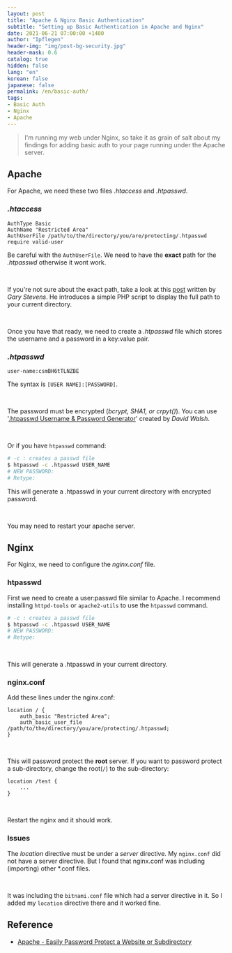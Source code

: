 ```yaml
---
layout: post
title: "Apache & Nginx Basic Authentication"
subtitle: "Setting up Basic Authentication in Apache and Nginx"
date: 2021-06-21 07:00:00 +1400
author: "Ipflegen"
header-img: "img/post-bg-security.jpg"
header-mask: 0.6
catalog: true
hidden: false
lang: "en"
korean: false
japanese: false
permalink: /en/basic-auth/
tags:
- Basic Auth
- Nginx
- Apache
---
```


> I'm running my web under Nginx, so take it as grain of salt about my findings for adding basic auth to your page running under the Apache server.

## Apache

For Apache, we need these two files _.htaccess_ and _.htpasswd_.

### _.htaccess_

```
AuthType Basic  
AuthName "Restricted Area"  
AuthUserFile /path/to/the/directory/you/are/protecting/.htpasswd  
require valid-user
```
Be careful with the `AuthUserFile`. We need to have the **exact** path for the _.htpasswd_ otherwise it wont work.

<br>

If you're not sure about the exact path, take a look at this [post](https://hostingcanada.org/full-path-to-file-using-php) written by _Gary Stevens_. He introduces a simple PHP script to display the full path to your current directory.

<br>

Once you have that ready, we need to create a _.htpasswd_ file which stores the username and a password in a key:value pair.

### _.htpasswd_
```
user-name:csmBH6tTLNZBE
```

The syntax is `[USER NAME]:[PASSWORD]`.

<br>

The password must be encrypted (_bcrypt, SHA1, or crpyt()_). You can use '[.htpasswd Username & Password Generator](https://davidwalsh.name/web-development-tools)' created by _David Walsh_. 

<br>

Or if you have `htpasswd` command:
```sh
# -c : creates a passwd file
$ htpasswd -c .htpasswd USER_NAME
# NEW PASSWORD: 
# Retype: 
```

This will generate a .htpasswd in your current directory with encrypted password.

<br>

You may need to restart your apache server.

## Nginx
For Nginx, we need to configure the _nginx.conf_ file.

### htpasswd

First we need to create a user:passwd file similar to Apache. I recommend installing `httpd-tools` or `apache2-utils` to use the `htpasswd` command.

```sh
# -c : creates a passwd file
$ htpasswd -c .htpasswd USER_NAME
# NEW PASSWORD: 
# Retype: 
```

<br>

This will generate a .htpasswd in your current directory.

### nginx.conf

Add these lines under the nginx.conf:
```
location / {
    auth_basic "Restricted Area";
    auth_basic_user_file /path/to/the/directory/you/are/protecting/.htpasswd;
}
```

<br>

This will password protect the **root** server. If you want to password protect a sub-directory, change the root(`/`) to the sub-directory:
```
location /test { 
    ...
}
```

<br>

Restart the nginx and it should work.

### Issues

The _location_ directive must be under a _server_ directive. My `nginx.conf` did not have a server directive. But I found that nginx.conf was including (importing) other *.conf files.

<br>

It was including the `bitnami.conf` file which had a server directive in it. So I added my `location` directive there and it worked fine.


## Reference
- [Apache - Easily Password Protect a Website or Subdirectory](https://css-tricks.com/easily-password-protect-a-website-or-subdirectory/)
